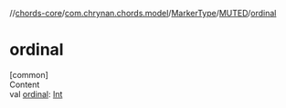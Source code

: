 //[chords-core](../../../../index.md)/[com.chrynan.chords.model](../../index.md)/[MarkerType](../index.md)/[MUTED](index.md)/[ordinal](ordinal.md)



# ordinal  
[common]  
Content  
val [ordinal](ordinal.md): [Int](https://kotlinlang.org/api/latest/jvm/stdlib/kotlin/-int/index.html)  



